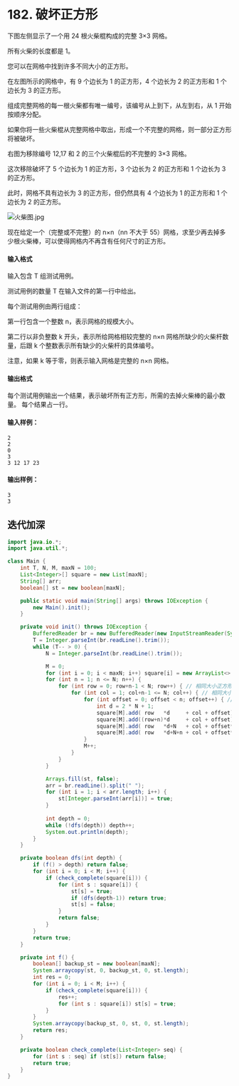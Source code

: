 # 182. 破坏正方形

下图左侧显示了一个用 24 根火柴棍构成的完整 3×3 网格。

所有火柴的长度都是 1。

您可以在网格中找到许多不同大小的正方形。

在左图所示的网格中，有 9 个边长为 1 的正方形，4 个边长为 2 的正方形和 1 个边长为 3 的正方形。

组成完整网格的每一根火柴都有唯一编号，该编号从上到下，从左到右，从 1 开始按顺序分配。

如果你将一些火柴棍从完整网格中取出，形成一个不完整的网格，则一部分正方形将被破坏。

右图为移除编号 12,17 和 2 的三个火柴棍后的不完整的 3×3 网格。

这次移除破坏了 5 个边长为 1 的正方形，3 个边长为 2 的正方形和 1 个边长为 3 的正方形。

此时，网格不具有边长为 3 的正方形，但仍然具有 4 个边长为 1 的正方形和 1 个边长为 2 的正方形。

![火柴图.jpg](https://www.acwing.com/media/article/image/2019/01/16/19_2af90edc19-%E7%81%AB%E6%9F%B4%E5%9B%BE.jpg)

现在给定一个（完整或不完整）的 n×n（nn 不大于 55）网格，求至少再去掉多少根火柴棒，可以使得网格内不再含有任何尺寸的正方形。

#### 输入格式

输入包含 T 组测试用例。

测试用例的数量 T 在输入文件的第一行中给出。

每个测试用例由两行组成：

第一行包含一个整数 n，表示网格的规模大小。

第二行以非负整数 k 开头，表示所给网格相较完整的 n×n 网格所缺少的火柴杆数量，后跟 k 个整数表示所有缺少的火柴杆的具体编号。

注意，如果 k 等于零，则表示输入网格是完整的 n×n 网格。

#### 输出格式

每个测试用例输出一个结果，表示破坏所有正方形，所需的去掉火柴棒的最小数量。 每个结果占一行。

#### 输入样例：

```
2
2
0
3
3 12 17 23
```

#### 输出样例：

```
3
3
```



## 迭代加深

```java
import java.io.*;
import java.util.*;

class Main {
    int T, N, M, maxN = 100;
    List<Integer>[] square = new List[maxN];
    String[] arr;
    boolean[] st = new boolean[maxN];

    public static void main(String[] args) throws IOException {
        new Main().init();
    }

    private void init() throws IOException {
        BufferedReader br = new BufferedReader(new InputStreamReader(System.in));
        T = Integer.parseInt(br.readLine().trim());
        while (T-- > 0) {
            N = Integer.parseInt(br.readLine().trim());

            M = 0;
            for (int i = 0; i < maxN; i++) square[i] = new ArrayList<>();
            for (int n = 1; n <= N; n++) {
                for (int row = 0; row+n-1 < N; row++) { // 相同大小正方形 行 起始位置的偏移
                    for (int col = 1; col+n-1 <= N; col++) { // 相同大小正方形 列 起始位置的偏移
                        for (int offset = 0; offset < n; offset++) { // 当前正方形内 每个边里 的偏移
                            int d = 2 * N + 1;
                            square[M].add( row   *d     + col + offset);    // 上
                            square[M].add((row+n)*d     + col + offset);    // 下
                            square[M].add( row   *d+N   + col + offset*d);  // 左
                            square[M].add( row   *d+N+n + col + offset*d);  // 右
                        }
                        M++;
                    }
                }
            }

            Arrays.fill(st, false);
            arr = br.readLine().split(" ");
            for (int i = 1; i < arr.length; i++) {
                st[Integer.parseInt(arr[i])] = true;
            }
            
            int depth = 0;
            while (!dfs(depth)) depth++;
            System.out.println(depth);
        }
    }

    private boolean dfs(int depth) {
        if (f() > depth) return false;
        for (int i = 0; i < M; i++) {
            if (check_complete(square[i])) {
                for (int s : square[i]) {
                    st[s] = true;
                    if (dfs(depth-1)) return true;
                    st[s] = false;
                }
                return false;
            }
        }
        return true;
    }

    private int f() {
        boolean[] backup_st = new boolean[maxN];
        System.arraycopy(st, 0, backup_st, 0, st.length);
        int res = 0;
        for (int i = 0; i < M; i++) {
            if (check_complete(square[i])) {
                res++;
                for (int s : square[i]) st[s] = true;
            }
        }
        System.arraycopy(backup_st, 0, st, 0, st.length);
        return res;
    }

    private boolean check_complete(List<Integer> seq) {
        for (int s : seq) if (st[s]) return false;
        return true;
    }
}
```

